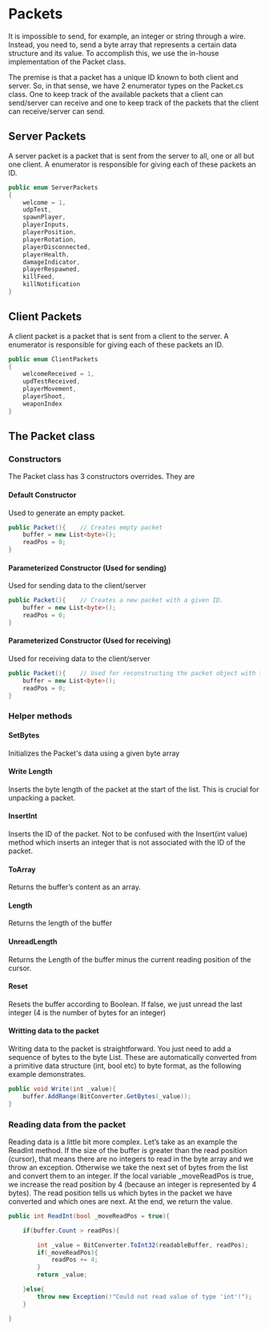 # Packets

It is impossible to send, for example, an integer or string through a wire. Instead, you need to, send a byte array that represents a certain data structure and its value. To accomplish this, we use the in-house implementation of the Packet class.

The premise is that a packet has a unique ID known to both client and server. So, in that sense, we have 2 enumerator types on the Packet.cs class. One to keep track of the available packets that a client can send/server can receive and one to keep track of the packets that the client can receive/server can send.

## Server Packets
A server packet is a packet that is sent from the server to all, one or all but one client.
A enumerator is responsible for giving each of these packets an ID.

```C#
public enum ServerPackets
{
    welcome = 1,
    udpTest,
    spawnPlayer,
    playerInputs,
    playerPosition,
    playerRotation,
    playerDisconnected,
    playerHealth,
    damageIndicator,
    playerRespawned,
    killFeed,
    killNotification
}
```

## Client Packets
A client packet is a packet that is sent from a client to the server.
A enumerator is responsible for giving each of these packets an ID.

```C#
public enum ClientPackets
{
    welcomeReceived = 1,
    updTestReceived,
    playerMovement,
    playerShoot,
    weaponIndex
}
```

## The Packet class

### Constructors

The Packet class has 3 constructors overrides. They are

#### Default Constructor

Used to generate an empty packet.

```C#
public Packet(){    // Creates empty packet
    buffer = new List<byte>();
    readPos = 0;
}
```

#### Parameterized Constructor (Used for sending)

Used for sending data to the client/server

```C#
public Packet(){    // Creates a new packet with a given ID.
    buffer = new List<byte>();
    readPos = 0;
}
```

#### Parameterized Constructor (Used for receiving)

Used for receiving data to the client/server

```C#
public Packet(){    // Used for reconstructing the packet object with the byte array coming from the stream
    buffer = new List<byte>();
    readPos = 0;
}
```

### Helper methods

#### SetBytes
Initializes the Packet's data using a given byte array

#### Write Length
Inserts the byte length of the packet at the start of the list. This is crucial for unpacking a packet.

#### InsertInt
Inserts the ID of the packet. Not to be confused with the Insert(int value) method which inserts an integer that is not associated with the ID of the packet.

#### ToArray
Returns the buffer’s content as an array.

#### Length
Returns the length of the buffer

#### UnreadLength
Returns the Length of the buffer minus the current reading position of the cursor.

#### Reset 
Resets the buffer according to Boolean. If false, we just unread the last integer (4 is the number of bytes for an integer)

#### Writting data to the packet
Writing data to the packet is straightforward. You just need to add a sequence of bytes to the byte List. These are automatically converted from a primitive data structure (int, bool etc) to byte format, as the following example demonstrates.

```C#
public void Write(int _value){
    buffer.AddRange(BitConverter.GetBytes(_value));
}
```

### Reading data from the packet
Reading data is a little bit more complex. Let’s take as an example the ReadInt method. If the size of the buffer is greater than the read position (cursor), that means there are no integers to read in the byte array and we throw an exception. Otherwise we take the next set of bytes from the list and convert them to an integer. If the local variable _moveReadPos is true, we increase the read position by 4 (because an integer is represented by 4 bytes). The read position tells us which bytes in the packet we have converted and which ones are next. At the end, we return the value.

```C#
public int ReadInt(bool _moveReadPos = true){

    if(buffer.Count > readPos){

        int _value = BitConverter.ToInt32(readableBuffer, readPos);
        if(_moveReadPos){
            readPos += 4;
        }
        return _value;

    }else{
        throw new Exception(!"Could not read value of type 'int'!");
    }

}
```